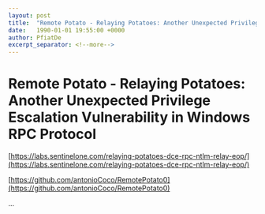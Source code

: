 ```yaml
---
layout: post
title:  "Remote Potato - Relaying Potatoes: Another Unexpected Privilege Escalation Vulnerability in Windows RPC Protocol"
date:   1990-01-01 19:55:00 +0000
author: PfiatDe
excerpt_separator: <!--more-->
---
```


# Remote Potato - Relaying Potatoes: Another Unexpected Privilege Escalation Vulnerability in Windows RPC Protocol

[https://labs.sentinelone.com/relaying-potatoes-dce-rpc-ntlm-relay-eop/](https://labs.sentinelone.com/relaying-potatoes-dce-rpc-ntlm-relay-eop/)

[https://github.com/antonioCoco/RemotePotato0](https://github.com/antonioCoco/RemotePotato0)

...
<!--more-->
